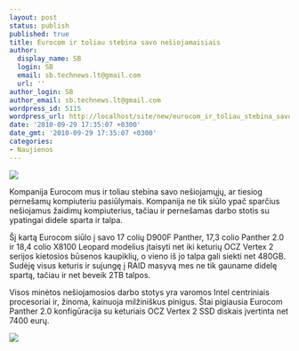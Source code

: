 ```yaml
---
layout: post
status: publish
published: true
title: Eurocom ir toliau stebina savo nešiojamaisiais
author:
  display_name: SB
  login: SB
  email: sb.technews.lt@gmail.com
  url: ''
author_login: SB
author_email: sb.technews.lt@gmail.com
wordpress_id: 5115
wordpress_url: http://localhost/site/new/eurocom_ir_toliau_stebina_savo_nesiojamaisiais/
date: '2010-09-29 17:35:07 +0300'
date_gmt: '2010-09-29 17:35:07 +0300'
categories:
- Naujienos
---
```

<div class="imgright"><img src="http://www.part.lt/img/db03465ccc3a3e079af3575d44339cbc443.jpg"  /></div>
<p>Kompanija Eurocom mus ir toliau stebina savo nešiojamųjų, ar tiesiog pernešamų kompiuteriu pasiūlymais. Kompanija ne tik siūlo ypač sparčius nešiojamus žaidimų kompiuterius, tačiau ir pernešamas darbo stotis su ypatingai didele sparta ir talpa.</p>
<p>Šį kartą Eurocom siūlo į savo 17 colių D900F Panther, 17,3 colio Panther 2.0 ir 18,4 colio X8100 Leopard modelius įtaisyti net iki keturių OCZ Vertex 2 serijos kietosios būsenos kaupiklių, o vieno iš jo talpa gali siekti net 480GB. Sudėję visus keturis ir sujungę į RAID masyvą mes ne tik gauname didelę spartą, tačiau ir net beveik 2TB talpos.</p>
<p>Visos minėtos nešiojamosios darbo stotys yra varomos Intel centriniais procesoriai ir, žinoma, kainuoja milžiniškus pinigus. Štai pigiausia Eurocom Panther 2.0 konfigūracija su keturiais OCZ Vertex 2 SSD diskais įvertinta net 7400 eurų.</p>
<p><img src="http://www.part.lt/img/b72e4bbf9f8ed12d7ec76090ebdc6cae386.jpg" /></p>
